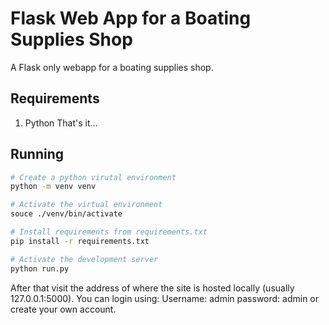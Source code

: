 # Flask Web App for a Boating Supplies Shop
A Flask only webapp for a boating supplies shop.

## Requirements
1. Python
That's it...

## Running
```BASH
# Create a python virutal environment
python -m venv venv

# Activate the virtual environment
souce ./venv/bin/activate

# Install requirements from requirements.txt
pip install -r requirements.txt

# Activate the development server
python run.py
```
After that visit the address of where the site is hosted locally (usually 127.0.0.1:5000).
You can login using:
Username: admin
password: admin
or create your own account.
